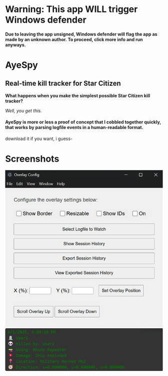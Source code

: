 # Warning: This app WILL trigger Windows defender

#### Due to leaving the app unsigned, Windows defender will flag the app as made by an unknown author. To proceed, click more info and run anyways. 

# AyeSpy

## Real-time kill tracker for Star Citizen

**What happens when you make the simplest possible Star Citizen kill tracker?**

*Well, you get this.*

#### AyeSpy is more or less a proof of concept that I cobbled together quickly, that works by parsing logfile events in a human-readable format.

download it if you want, i guess- 

# Screenshots

![github](https://github.com/DShKE/AyeSpy/blob/main/screenshots/ss.png)
![github](https://github.com/DShKE/AyeSpy/blob/main/screenshots/ss2.png)
